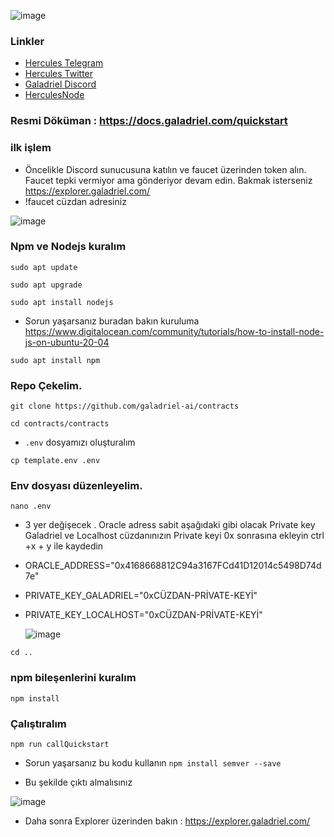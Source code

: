 ![image](https://github.com/HerculesNode/Galadriel-deploy/assets/101635385/6745e666-1807-4348-af32-187eddb3db46)


### Linkler
 * [Hercules Telegram](https://t.me/HerculesNode)
 * [Hercules Twitter](https://twitter.com/Herculesnode)
 * [Galadriel Discord](https://discord.gg/galadriel)
 * [HerculesNode](https://herculesnode.xyz)

### Resmi Döküman : https://docs.galadriel.com/quickstart

### ilk işlem

- Öncelikle Discord sunucusuna katılın ve faucet üzerinden token alın. Faucet tepki vermiyor ama gönderiyor devam edin. Bakmak isterseniz  https://explorer.galadriel.com/
- !faucet cüzdan adresiniz

![image](https://github.com/HerculesNode/Galadriel-deploy/assets/101635385/f21999c0-f7b1-4f71-8b02-a6b5b3a78f0a)


### Npm ve Nodejs kuralım

```shell
sudo apt update
```

```shell
sudo apt upgrade
```

```shell
sudo apt install nodejs
```

- Sorun yaşarsanız buradan bakın kuruluma
https://www.digitalocean.com/community/tutorials/how-to-install-node-js-on-ubuntu-20-04

```shell
sudo apt install npm
```

### Repo Çekelim.

```shell
git clone https://github.com/galadriel-ai/contracts
```

```shell
cd contracts/contracts
```

- `.env` dosyamızı oluşturalım

```shell
cp template.env .env
```

### Env dosyası düzenleyelim.

```shell
nano .env
```
- 3 yer değişecek . Oracle adress sabit aşağıdaki gibi olacak Private key Galadriel ve Localhost cüzdanınızın Private keyi 0x sonrasına ekleyin ctrl +x + y ile kaydedin

- ORACLE_ADDRESS="0x4168668812C94a3167FCd41D12014c5498D74d7e"
- PRIVATE_KEY_GALADRIEL="0xCÜZDAN-PRİVATE-KEYİ"
- PRIVATE_KEY_LOCALHOST="0xCÜZDAN-PRİVATE-KEYİ"

  ![image](https://github.com/HerculesNode/Galadriel-deploy/assets/101635385/5ea16bf1-fdd0-4795-abac-b0f0f7109a3d)


```shell
cd ..
```

### npm bileşenlerini kuralım

```shell
npm install
```

### Çalıştıralım

```shell
npm run callQuickstart
```

- Sorun yaşarsanız bu kodu kullanın `npm install semver --save`

- Bu şekilde çıktı almalısınız 

![image](https://github.com/HerculesNode/Galadriel-deploy/assets/101635385/d1bccc2f-c871-436c-8391-98a643f754ee)


- Daha sonra Explorer üzerinden bakın :
https://explorer.galadriel.com/



